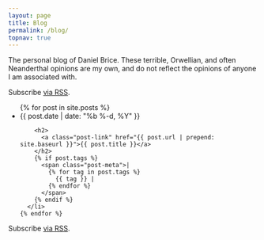 ```yaml
---
layout: page
title: Blog
permalink: /blog/
topnav: true
---
```


The personal blog of Daniel Brice. These terrible, Orwellian, and often
Neanderthal opinions are my own, and do not reflect the opinions of
anyone I am associated with.

<p class="rss-subscribe">Subscribe <a href="{{ "/feed.xml" | prepend: site.baseurl }}">via RSS</a>.</p>

<div class="home">
  <ul class="post-list">
    {% for post in site.posts %}
      <li>
        <span class="post-meta">{{ post.date | date: "%b %-d, %Y" }}</span>

        <h2>
          <a class="post-link" href="{{ post.url | prepend: site.baseurl }}">{{ post.title }}</a>
        </h2>
        {% if post.tags %}
          <span class="post-meta">|
            {% for tag in post.tags %}
              {{ tag }} |
            {% endfor %}
          </span>
        {% endif %}
      </li>
    {% endfor %}
  </ul>
  <p class="rss-subscribe">Subscribe <a href="{{ "/feed.xml" | prepend: site.baseurl }}">via RSS</a>.</p>
</div>
